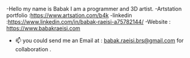 -Hello my name is Babak I am a programmer and 3D artist.
-Artstation portfolio :https://www.artsation.com/b4k
-linkedin :https://www.linkedin.com/in/babak-raeisi-a75782144/
-Website : https://www.babakraeisi.com

- 📫 you could send me an Email at : babak.raeisi.brs@gmail.com for collaboration . 

<!---
BabakRaeisi/BabakRaeisi is a ✨ special ✨ repository because its `README.md` (this file) appears on your GitHub profile.
You can click the Preview link to take a look at your changes.
--->
